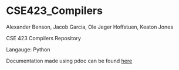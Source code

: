 # CSE423_Compilers
Alexander Benson, Jacob Garcia, Ole Jeger Hoffstuen, Keaton Jones

CSE 423 Compilers Repository

Langauge: Python

Documentation made using pdoc can be found [here](https://bensonalec.github.io/CSE423_Compilers/)